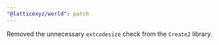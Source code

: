 ```yaml
---
"@latticexyz/world": patch
---
```


Removed the unnecessary `extcodesize` check from the `Create2` library.

